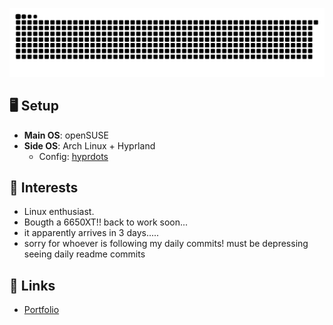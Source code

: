 

[![Snake animation](https://raw.githubusercontent.com/ardszsantos/ardszsantos/output/snake.svg)](https://github.com/ardszsantos/ardszsantos)

## 🖥️ **Setup**
- **Main OS**: openSUSE
- **Side OS**: Arch Linux + Hyprland
  - Config: [hyprdots](https://github.com/prasanthrangan/hyprdots)

## 🌱 **Interests**
- Linux enthusiast.
- Bougth a 6650XT!! back to work soon...
- it apparently arrives in 3 days.....
- sorry for whoever is following my daily commits! must be depressing seeing daily readme commits 
  

## 🔗 **Links**
- [Portfolio](https://portifolio-senai.vercel.app/)

